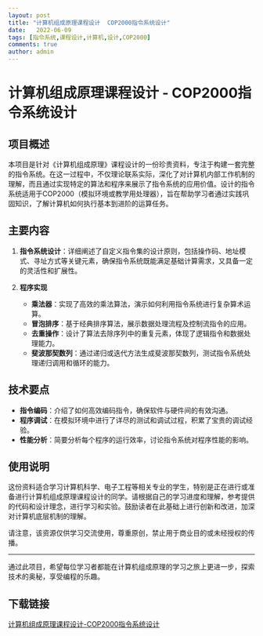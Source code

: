 ```yaml
---
layout: post
title: "计算机组成原理课程设计  COP2000指令系统设计"
date:   2022-06-09
tags: [指令系统,课程设计,计算机,设计,COP2000]
comments: true
author: admin
---
```

# 计算机组成原理课程设计 - COP2000指令系统设计

## 项目概述

本项目是针对《计算机组成原理》课程设计的一份珍贵资料，专注于构建一套完整的指令系统。在这一过程中，不仅理论联系实际，深化了对计算机内部工作机制的理解，而且通过实现特定的算法和程序来展示了指令系统的应用价值。设计的指令系统适用于COP2000（模拟环境或教学用处理器），旨在帮助学习者通过实践巩固知识，了解计算机如何执行基本到进阶的运算任务。

## 主要内容

1. **指令系统设计**：详细阐述了自定义指令集的设计原则，包括操作码、地址模式、寻址方式等关键元素，确保指令系统既能满足基础计算需求，又具备一定的灵活性和扩展性。

2. **程序实现**
   - **乘法器**：实现了高效的乘法算法，演示如何利用指令系统进行复杂算术运算。
   - **冒泡排序**：基于经典排序算法，展示数据处理流程及控制流指令的应用。
   - **去重操作**：设计了算法去除序列中的重复元素，体现了逻辑指令和数据处理能力。
   - **斐波那契数列**：通过递归或迭代方法生成斐波那契数列，测试指令系统处理递归调用和循环的能力。

## 技术要点

- **指令编码**：介绍了如何高效编码指令，确保软件与硬件间的有效沟通。
- **程序调试**：在模拟环境中进行了详尽的测试和调试过程，积累了宝贵的调试经验。
- **性能分析**：简要分析每个程序的运行效率，讨论指令系统对程序性能的影响。

## 使用说明

这份资料适合学习计算机科学、电子工程等相关专业的学生，特别是正在进行或准备进行计算机组成原理课程设计的同学。请根据自己的学习进度和理解，参考提供的代码和设计理念，进行学习和实验。鼓励读者在此基础上进行创新和改进，加深对计算机底层机制的理解。

请注意，该资源仅供学习交流使用，尊重原创，禁止用于商业目的或未经授权的传播。

---

通过此项目，希望每位学习者都能在计算机组成原理的学习之旅上更进一步，探索技术的奥秘，享受编程的乐趣。

## 下载链接

[计算机组成原理课程设计-COP2000指令系统设计](https://pan.quark.cn/s/ebf7282aafd4)